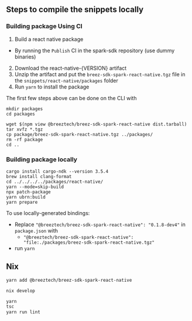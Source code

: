 ## Steps to compile the snippets locally

### Building package Using CI

1. Build a react native package

- By running the `Publish` CI in the spark-sdk repository (use dummy binaries)

2. Download the react-native-{VERSION} artifact
3. Unzip the artifact and put the `breez-sdk-spark-react-native.tgz` file in the `snippets/react-native/packages` folder
4. Run `yarn` to install the package

The first few steps above can be done on the CLI with

```shell
mkdir packages
cd packages

wget $(npm view @breeztech/breez-sdk-spark-react-native dist.tarball)
tar xvfz *.tgz
cp package/breez-sdk-spark-react-native.tgz ../packages/
rm -rf package
cd ..
```

### Building package locally

```shell
cargo install cargo-ndk --version 3.5.4
brew install clang-format
cd ../../../../packages/react-native/
yarn --mode=skip-build
npx patch-package
yarn ubrn:build
yarn prepare
```

To use locally-generated bindings:

- Replace `"@breeztech/breez-sdk-spark-react-native": "0.1.8-dev4"` in `package.json` with
  - `"@breeztech/breez-sdk-spark-react-native": "file:./packages/breez-sdk-spark-react-native.tgz"`
- run `yarn`

## Nix

```bash
yarn add @breeztech/breez-sdk-spark-react-native

nix develop

yarn
tsc
yarn run lint
```
